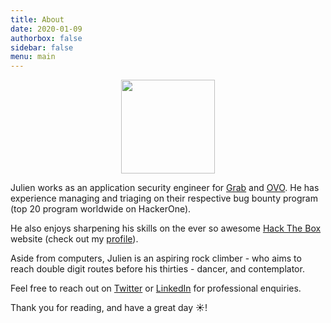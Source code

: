 ```yaml
---
title: About
date: 2020-01-09
authorbox: false
sidebar: false
menu: main
---
```


<p align="center">
  <img width="150" height="150" src="/img/avatar.png"/>
</p>

Julien works as an application security engineer for [Grab](www.grab.com) and [OVO](www.ovo.id). He has experience managing and triaging on their respective bug bounty program (top 20 program worldwide on HackerOne). 

He also enjoys sharpening his skills on the ever so awesome [Hack The Box](https://www.hackthebox.eu/) website (check out my [profile](https://www.hackthebox.eu/profile/20856)).

Aside from computers, Julien is an aspiring rock climber - who aims to reach double digit routes before his thirties - dancer, and contemplator.

Feel free to reach out on [Twitter](https://twitter.com/0xEval) or [LinkedIn](https://www.linkedin.com/in/jcouvy/) for professional enquiries.

Thank you for reading, and have a great day ☀️!